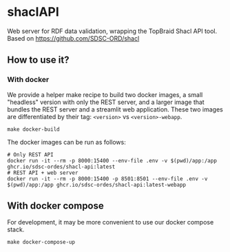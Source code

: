 # shaclAPI

Web server for RDF data validation, wrapping the TopBraid Shacl API tool. 
Based on https://github.com/SDSC-ORD/shacl

## How to use it?


### With docker

We provide a helper make recipe to build two docker images, a small "headless" version with only the REST server, and a larger image that bundles the REST server and a streamlit web application. These two images are differentiated by their tag: `<version>` vs `<version>-webapp`.

```
make docker-build
```

The docker images can be run as follows:

```
# Only REST API
docker run -it --rm -p 8000:15400 --env-file .env -v $(pwd)/app:/app ghcr.io/sdsc-ordes/shacl-api:latest 
# REST API + web server
docker run -it --rm -p 8000:15400 -p 8501:8501 --env-file .env -v $(pwd)/app:/app ghcr.io/sdsc-ordes/shacl-api:latest-webapp
```


## With docker compose

For development, it may be more convenient to use our docker compose stack.

```
make docker-compose-up
```
